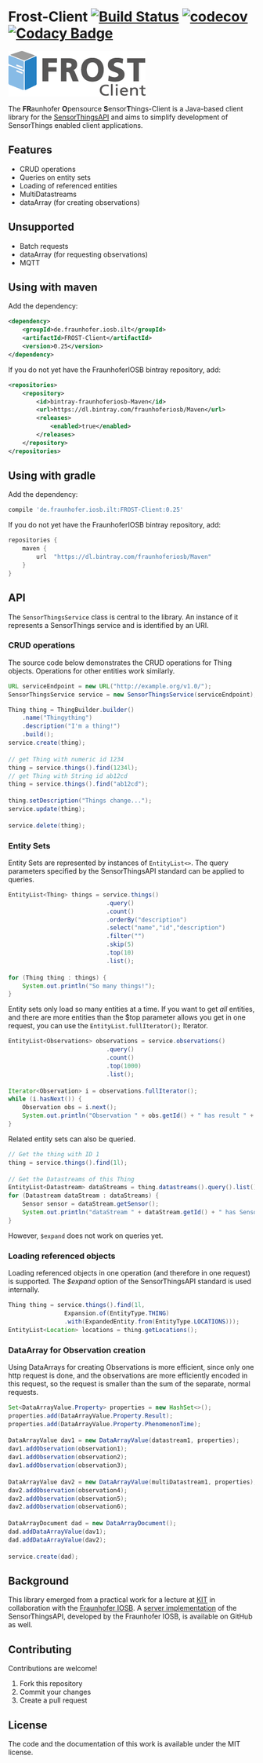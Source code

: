# Frost-Client [![Build Status](https://travis-ci.org/FraunhoferIOSB/FROST-Client.svg?branch=master)](https://travis-ci.org/FraunhoferIOSB/FROST-Client) [![codecov](https://codecov.io/gh/FraunhoferIOSB/FROST-Client/branch/master/graph/badge.svg)](https://codecov.io/gh/FraunhoferIOSB/FROST-Client) [![Codacy Badge](https://api.codacy.com/project/badge/Grade/e99823ab3a7541b085a9c9c48461d39f)](https://www.codacy.com/gh/FraunhoferIOSB/FROST-Client?utm_source=github.com&amp;utm_medium=referral&amp;utm_content=FraunhoferIOSB/FROST-Client&amp;utm_campaign=Badge_Grade)

![FROST-Client Logo](https://raw.githubusercontent.com/FraunhoferIOSB/FROST-Client/master/images/FROST-Client-darkgrey.png)

The **FR**aunhofer **O**pensource **S**ensor**T**hings-Client is a Java-based client
library for the [SensorThingsAPI](https://github.com/opengeospatial/sensorthings) and
aims to simplify development of SensorThings enabled client applications.

## Features

*   CRUD operations
*   Queries on entity sets
*   Loading of referenced entities
*   MultiDatastreams
*   dataArray (for creating observations)

## Unsupported

*   Batch requests
*   dataArray (for requesting observations)
*   MQTT

## Using with maven

Add the dependency:
```xml
<dependency>
    <groupId>de.fraunhofer.iosb.ilt</groupId>
    <artifactId>FROST-Client</artifactId>
    <version>0.25</version>
</dependency>

```

If you do not yet have the FraunhoferIOSB bintray repository, add:
```xml
<repositories>
    <repository>
        <id>bintray-fraunhoferiosb-Maven</id>
        <url>https://dl.bintray.com/fraunhoferiosb/Maven</url>
        <releases>
            <enabled>true</enabled>
        </releases>
    </repository>
</repositories>
```

## Using with gradle

Add the dependency:
```gradle
compile 'de.fraunhofer.iosb.ilt:FROST-Client:0.25'
```

If you do not yet have the FraunhoferIOSB bintray repository, add:
```gradle
repositories {
    maven {
        url  "https://dl.bintray.com/fraunhoferiosb/Maven"
    }
}
```

## API

The `SensorThingsService` class is central to the library. An instance of it represents a SensorThings service and is identified by an URI.

### CRUD operations

The source code below demonstrates the CRUD operations for Thing objects. Operations for other entities work similarly.

```java
URL serviceEndpoint = new URL("http://example.org/v1.0/");
SensorThingsService service = new SensorThingsService(serviceEndpoint);
```

```java
Thing thing = ThingBuilder.builder()
    .name("Thingything")
    .description("I'm a thing!")
    .build();
service.create(thing);

// get Thing with numeric id 1234
thing = service.things().find(1234l);
// get Thing with String id ab12cd
thing = service.things().find("ab12cd");

thing.setDescription("Things change...");
service.update(thing);

service.delete(thing);
```

### Entity Sets

Entity Sets are represented by instances of `EntityList<>`. The query parameters specified by the SensorThingsAPI standard can be applied to queries.

```java
EntityList<Thing> things = service.things()
                            .query()
                            .count()
                            .orderBy("description")
                            .select("name","id","description")
                            .filter("")
                            .skip(5)
                            .top(10)
                            .list();

for (Thing thing : things) {
    System.out.println("So many things!");
}
```

Entity sets only load so many entities at a time. If you want to get *all* entities,
and there are more entities than the $top parameter allows you get in one request, you can
use the `EntityList.fullIterator();` Iterator.

```java
EntityList<Observations> observations = service.observations()
                            .query()
                            .count()
                            .top(1000)
                            .list();

Iterator<Observation> i = observations.fullIterator();
while (i.hasNext()) {
    Observation obs = i.next();
    System.out.println("Observation " + obs.getId() + " has result " + obs.getResult());
}
```

Related entity sets can also be queried.
```java
// Get the thing with ID 1
thing = service.things().find(1l);

// Get the Datastreams of this Thing
EntityList<Datastream> dataStreams = thing.datastreams().query().list();
for (Datastream dataStream : dataStreams) {
    Sensor sensor = dataStream.getSensor();
    System.out.println("dataStream " + dataStream.getId() + " has Sensor " + sensor.getId());
}

```

However, `$expand` does not work on queries yet.

### Loading referenced objects

Loading referenced objects in one operation (and therefore in one request) is supported. The *$expand* option of the SensorThingsAPI standard is used internally.

```java
Thing thing = service.things().find(1l,
                Expansion.of(EntityType.THING)
                .with(ExpandedEntity.from(EntityType.LOCATIONS)));
EntityList<Location> locations = thing.getLocations();
```

### DataArray for Observation creation

Using DataArrays for creating Observations is more efficient, since only one http request
 is done, and the observations are more efficiently encoded in this request, so the request
 is smaller than the sum of the separate, normal requests.

```java
Set<DataArrayValue.Property> properties = new HashSet<>();
properties.add(DataArrayValue.Property.Result);
properties.add(DataArrayValue.Property.PhenomenonTime);

DataArrayValue dav1 = new DataArrayValue(datastream1, properties);
dav1.addObservation(observation1);
dav1.addObservation(observation2);
dav1.addObservation(observation3);

DataArrayValue dav2 = new DataArrayValue(multiDatastream1, properties);
dav2.addObservation(observation4);
dav2.addObservation(observation5);
dav2.addObservation(observation6);

DataArrayDocument dad = new DataArrayDocument();
dad.addDataArrayValue(dav1);
dad.addDataArrayValue(dav2);

service.create(dad);

```

## Background

This library emerged from a practical work for a lecture at [KIT](http://www.kit.edu) in collaboration with the [Fraunhofer IOSB](http://iosb.fraunhofer.de). A [server implementation](https://github.com/FraunhoferIOSB/SensorThingsServer) of the SensorThingsAPI, developed by the Fraunhofer IOSB, is available on GitHub as well.

## Contributing

Contributions are welcome!

1.  Fork this repository
2.  Commit your changes
3.  Create a pull request

## License

The code and the documentation of this work is available under the MIT license.
